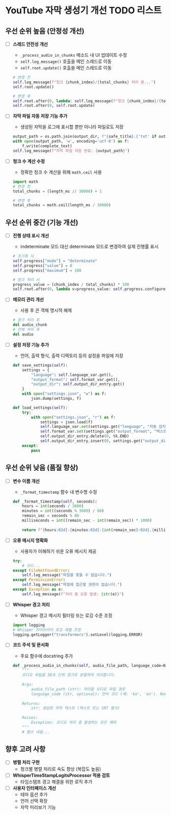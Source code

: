 # YouTube 자막 생성기 개선 TODO 리스트

## 우선 순위 높음 (안정성 개선)

- [ ] **스레드 안전성 개선**
  - `_process_audio_in_chunks` 메소드 내 UI 업데이트 수정
  - `self.log_message()` 호출을 메인 스레드로 이동
  - `self.root.update()` 호출을 메인 스레드로 이동
  ```python
  # 변경 전
  self.log_message(f"청크 {chunk_index}/{total_chunks} 처리 중...")
  self.root.update()
  
  # 변경 후
  self.root.after(0, lambda: self.log_message(f"청크 {chunk_index}/{total_chunks} 처리 중..."))
  self.root.after(0, self.root.update)
  ```

- [ ] **자막 파일 자동 저장 기능 추가**
  - 생성된 자막을 로그에 표시할 뿐만 아니라 파일로도 저장
  ```python
  output_path = os.path.join(output_dir, f"{safe_title}.{'txt' if output_format == '텍스트 (.txt)' else 'srt'}")
  with open(output_path, 'w', encoding='utf-8') as f:
      f.write(complete_text)
  self.log_message(f"자막 파일 저장 완료: {output_path}")
  ```

- [ ] **청크 수 계산 수정**
  - 정확한 청크 수 계산을 위해 `math.ceil` 사용
  ```python
  import math
  # 변경 전
  total_chunks = (length_ms // 30000) + 1
  
  # 변경 후
  total_chunks = math.ceil(length_ms / 30000)
  ```

## 우선 순위 중간 (기능 개선)

- [ ] **진행 상태 표시 개선**
  - indeterminate 모드 대신 determinate 모드로 변경하여 실제 진행률 표시
  ```python
  # 초기화 시
  self.progress["mode"] = "determinate"
  self.progress["value"] = 0
  self.progress["maximum"] = 100
  
  # 청크 처리 시
  progress_value = (chunk_index / total_chunks) * 100
  self.root.after(0, lambda v=progress_value: self.progress.configure(value=v))
  ```

- [ ] **메모리 관리 개선**
  - 사용 후 큰 객체 명시적 해제
  ```python
  # 청크 처리 후
  del audio_chunk
  # 전체 처리 후
  del audio
  ```

- [ ] **설정 저장 기능 추가**
  - 언어, 출력 형식, 출력 디렉토리 등의 설정을 파일에 저장
  ```python
  def save_settings(self):
      settings = {
          "language": self.language_var.get(),
          "output_format": self.format_var.get(),
          "output_dir": self.output_dir_entry.get()
      }
      with open("settings.json", "w") as f:
          json.dump(settings, f)
  
  def load_settings(self):
      try:
          with open("settings.json", "r") as f:
              settings = json.load(f)
              self.language_var.set(settings.get("language", "자동 감지"))
              self.format_var.set(settings.get("output_format", "텍스트 (.txt)"))
              self.output_dir_entry.delete(0, tk.END)
              self.output_dir_entry.insert(0, settings.get("output_dir", os.path.join(os.path.expanduser("~"), "Downloads")))
      except:
          pass
  ```

## 우선 순위 낮음 (품질 향상)

- [ ] **변수 이름 개선**
  - `_format_timestamp` 함수 내 변수명 수정
  ```python
  def _format_timestamp(self, seconds):
      hours = int(seconds / 3600)
      minutes = int((seconds % 3600) / 60)
      remain_sec = seconds % 60
      milliseconds = int((remain_sec - int(remain_sec)) * 1000)
      
      return f"{hours:02d}:{minutes:02d}:{int(remain_sec):02d},{milliseconds:03d}"
  ```

- [ ] **오류 메시지 명확화**
  - 사용자가 이해하기 쉬운 오류 메시지 제공
  ```python
  try:
      # 코드...
  except FileNotFoundError:
      self.log_message("파일을 찾을 수 없습니다.")
  except PermissionError:
      self.log_message("파일에 접근할 권한이 없습니다.")
  except Exception as e:
      self.log_message(f"처리 중 오류 발생: {str(e)}")
  ```

- [ ] **Whisper 경고 처리**
  - Whisper 경고 메시지 필터링 또는 로깅 수준 조정
  ```python
  import logging
  # Whisper 라이브러리 로깅 레벨 조정
  logging.getLogger("transformers").setLevel(logging.ERROR)
  ```

- [ ] **코드 주석 및 문서화**
  - 주요 함수에 docstring 추가
  ```python
  def _process_audio_in_chunks(self, audio_file_path, language_code=None):
      """
      오디오 파일을 30초 단위 청크로 분할하여 처리합니다.
      
      Args:
          audio_file_path (str): 처리할 오디오 파일 경로
          language_code (str, optional): 언어 코드 (예: 'ko', 'en'). None이면 자동 감지
          
      Returns:
          str: 생성된 자막 텍스트 (텍스트 또는 SRT 형식)
          
      Raises:
          Exception: 오디오 처리 중 발생하는 모든 예외
      """
      # 함수 내용...
  ```

## 향후 고려 사항

- [ ] **병렬 처리 구현**
  - 청크별 병렬 처리로 속도 향상 (복잡도 높음)
- [ ] **WhisperTimeStampLogitsProcessor 적용 검토**
  - 타임스탬프 경고 해결을 위한 로직 추가
- [ ] **사용자 인터페이스 개선**
  - 테마 옵션 추가
  - 언어 선택 확장
  - 자막 미리보기 기능